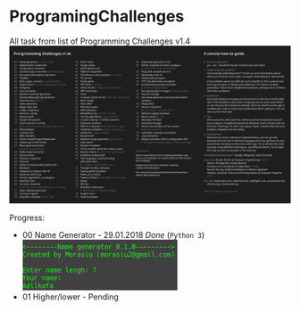 # ProgramingChallenges
All task from list of Programming Challenges v1.4
![list](docs/list.png)

Progress:
* 00 Name Generator - 29.01.2018 *Done* (`Python 3`) <br>
![00](docs/00.png)
* 01 Higher/lower - Pending
